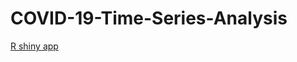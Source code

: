 # COVID-19-Time-Series-Analysis


[R shiny app](https://meenal-narsinghani.shinyapps.io/shiny_application/)
